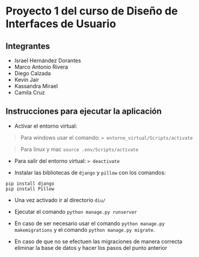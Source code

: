 # Proyecto 1 del curso de Diseño de Interfaces de Usuario

## Integrantes
- Israel Hernández Dorantes
- Marco Antonio Rivera
- Diego Calzada
- Kevin Jair
- Kassandra Mirael
- Camila Cruz

## Instrucciones para ejecutar la aplicación
- Activar el entorno virtual:
> Para windows usar el comando: `> entorno_virtual/Scripts/activate`

> Para linux y mac `source .env/Scripts/activate`

- Para salir del entorno virtual: `> deactivate`
  
- Instalar las bibliotecas de `django` y `pillow` con los comandos:
```
pip install django
pip install Pillow
```

- Una vez activado ir al directorio `diu/`

- Ejecutar el comando
```python manage.py runserver```

- En caso de ser necesario usar el comando `python manage.py makemigrations` y el comando `python manage.py migrate`.
- En caso de que no se efectuen las migraciones de manera correcta eliminar la base de datos y hacer los pasos del punto anterior
